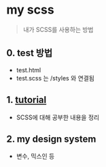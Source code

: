 # my scss
> 내가 SCSS를 사용하는 방법

## 0. test 방법
- test.html
- test.scss 는 /styles 와 연결됨

## 1. [tutorial](https://github.com/jong-k/hot-sass/tree/main/notes)
- SCSS에 대해 공부한 내용을 정리

## 2. my design system
- 변수, 믹스인 등

